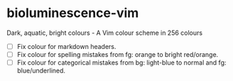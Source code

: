 # bioluminescence-vim
Dark, aquatic, bright colours - A Vim colour scheme in 256 colours

- [ ] Fix colour for markdown headers.
- [ ] Fix colour for spelling mistakes from fg: orange to bright red/orange.
- [ ] Fix colour for categorical mistakes from bg: light-blue to normal and fg: blue/underlined.
